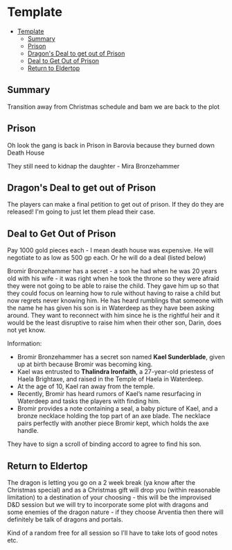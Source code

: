# Template

- [Template](#template)
  - [Summary](#summary)
  - [Prison](#prison)
  - [Dragon's Deal to get out of Prison](#dragons-deal-to-get-out-of-prison)
  - [Deal to Get Out of Prison](#deal-to-get-out-of-prison)
  - [Return to Eldertop](#return-to-eldertop)


## Summary

Transition away from Christmas schedule and bam we are back to the plot


## Prison

Oh look the gang is back in Prison in Barovia because they burned down Death House


They still need to kidnap the daughter - Mira Bronzehammer 


## Dragon's Deal to get out of Prison

The players can make a final petition to get out of prison. If they do they are released! I'm going to just let them plead their case. 



## Deal to Get Out of Prison

Pay 1000 gold pieces each - I mean death house was expensive. He will negotiate to as low as 500 gp each. Or he will do a deal (listed below)

Bromir Bronzehammer has a secret - a son he had when he was 20 years old with his wife - it was right when he took the throne so they were afraid they were not going to be able to raise the child. They gave him up so that they could focus on learning how to rule without having to raise a child but now regrets never knowing him. He has heard rumblings that someone with the name he has given his son is in Waterdeep as they have been asking around. They want to reconnect with him since he is the rightful heir and it would be the least disruptive to raise him when their other son, Darin, does not yet know. 


Information:

- Bromir Bronzehammer has a secret son named **Kael Sunderblade**, given up at birth because Bromir was becoming king.  
- Kael was entrusted to **Thalindra Ironfaith**, a 27-year-old priestess of Haela Brightaxe, and raised in the Temple of Haela in Waterdeep.  
- At the age of 10, Kael ran away from the temple.  
- Recently, Bromir has heard rumors of Kael’s name resurfacing in Waterdeep and tasks the players with finding him.  
- Bromir provides a note containing a seal, a baby picture of Kael, and a bronze necklace holding the top part of an axe blade. The necklace pairs perfectly with another piece Bromir kept, which holds the axe handle.


They have to sign a scroll of binding accord to agree to find his son.




## Return to Eldertop

The dragon is letting you go on a 2 week break (ya know after the Christmas special) and as a Christmas gift will drop you (within reasonable limitation) to a destination of your choosing - this will be the improvised D&D session but we will try to incorporate some plot with dragons and some enemies of the dragon nature - if they choose Arventia then there will definitely be talk of dragons and portals.


Kind of a random free for all session so I'll have to take lots of good notes etc.





